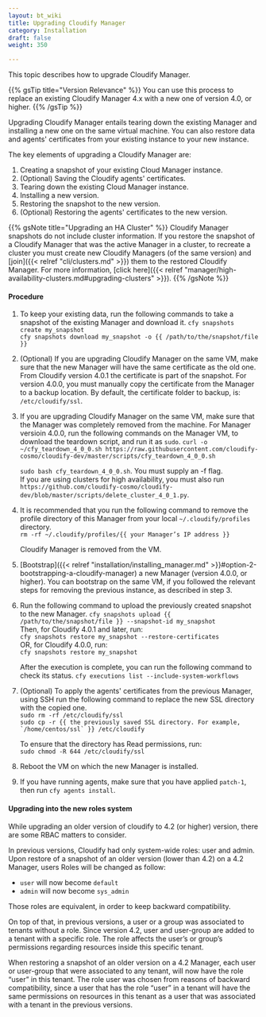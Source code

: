 ```yaml
---
layout: bt_wiki
title: Upgrading Cloudify Manager
category: Installation
draft: false
weight: 350

---
```


This topic describes how to upgrade Cloudify Manager.

{{% gsTip title="Version Relevance" %}}
You can use this process to replace an existing Cloudify Manager 4.x with a new one of version 4.0, or higher.
{{% /gsTip %}}

Upgrading Cloudify Manager entails tearing down the existing Manager and installing a new one on the same virtual machine. You can also restore data and agents' certificates from your existing instance to your new instance. 

The key elements of upgrading a Cloudify Manager are:

1. Creating a snapshot of your existing Cloud Manager instance.
2. (Optional) Saving the Cloudify agents' certificates.
3. Tearing down the existing Cloud Manager instance.
4. Installing a new version.
5. Restoring the snapshot to the new version.
6. (Optional) Restoring the agents' certificates to the new version.

{{% gsNote title="Upgrading an HA Cluster" %}}
Cloudify Manager snapshots do not include cluster information. If you restore the snapshot of a Cloudify Manager that was the active Manager in a cluster, to recreate a cluster you must create new Cloudify Managers (of the same version) and [join]({{< relref "cli/clusters.md" >}}) them to the restored Cloudify Manager. For more information, [click here]({{< relref "manager/high-availability-clusters.md#upgrading-clusters" >}}).
{{% /gsNote %}}

#### Procedure

1. To keep your existing data, run the following commands to take a snapshot of the existing Manager and download it.
      ```cfy snapshots create my_snapshot```<br>
      ```cfy snapshots download my_snapshot -o {{ /path/to/the/snapshot/file }}```
     
2. (Optional) If you are upgrading Cloudify Manager on the same VM,
make sure that the new Manager will have the same certificate as the old one.
From Cloudify version 4.0.1 the certificate is part of the snapshot.
For version 4.0.0, you must manually copy the certificate from the Manager to a backup location.
By default, the certificate folder to backup, is: `/etc/cloudify/ssl`.


3. If you are upgrading Cloudify Manager on the same VM,
make sure that the Manager was completely removed from the machine.
For Manager versioin 4.0.0, run the following commands on the Manager VM, to download the teardown script, and run it as `sudo`.
      ```curl -o ~/cfy_teardown_4_0_0.sh https://raw.githubusercontent.com/cloudify-cosmo/cloudify-dev/master/scripts/cfy_teardown_4_0_0.sh```<br>

      ```sudo bash cfy_teardown_4_0_0.sh```. You must supply an -f flag.<br>
      If you are using clusters for high availability, you must also run ```https://github.com/cloudify-cosmo/cloudify-dev/blob/master/scripts/delete_cluster_4_0_1.py```.


4. It is recommended that you run the following command to remove the profile directory of this Manager from your local `~/.cloudify/profiles` directory.      
      ```rm -rf ~/.cloudify/profiles/{{ your Manager’s IP address }}```

      Cloudify Manager is removed from the VM.

5. [Bootstrap]({{< relref "installation/installing_manager.md" >}}#option-2-bootstrapping-a-cloudify-manager)
a new Manager (version 4.0.0, or higher). You can bootstrap on the same VM, if you followed the relevant steps for removing the previous instance, as described in step 3.

6. Run the following command to upload the previously created snapshot to the new Manager.
      ```cfy snapshots upload {{ /path/to/the/snapshot/file }} --snapshot-id my_snapshot```<br>
   Then, for Cloudify 4.0.1 and later, run: <br>
      ```cfy snapshots restore my_snapshot --restore-certificates``` <br>
   OR, for Cloudify 4.0.0, run: <br>
      ```cfy snapshots restore my_snapshot```

   After the execution is complete, you can run the following command to check its status.
      ```cfy executions list --include-system-workflows```

7. (Optional) To apply the agents' certificates from the previous Manager, using SSH run the following command to replace the new SSL directory with the copied one.      
      ```sudo rm -rf /etc/cloudify/ssl```<br>
      ```sudo cp -r {{ the previously saved SSL directory. For example, `/home/centos/ssl` }} /etc/cloudify```

      To ensure that the directory has Read permissions, run:   
      ```sudo chmod -R 644 /etc/cloudify/ssl```

8. Reboot the VM on which the new Manager is installed.

9. If you have running agents, make sure that you have applied `patch-1`, then run `cfy agents install`.


#### Upgrading into the new roles system

While upgrading an older version of cloudify to 4.2 (or higher) version, there are some RBAC matters to consider.


In previous versions, Cloudify had only system-wide roles: user and admin. Upon restore of a snapshot of an older version (lower than 4.2) on a 4.2 Manager, users Roles will be changed as follow:

- `user` will now become `default`
- `admin` will now become `sys_admin`

Those roles are equivalent, in order to keep backward compatibility.


On top of that, in previous versions, a user or a group was associated to tenants without a role. Since version 4.2, user and user-group are added to a tenant with a specific role. The role affects the user’s or group’s permissions regarding resources inside this specific tenant. 

When restoring a snapshot of an older version on a 4.2 Manager, each user or user-group that were associated to any tenant, will now have the role “user” in this tenant. The role user was chosen from reasons of backward compatibility, since a user that has the role “user” in a tenant will have the same permissions on resources in this tenant as a user that was associated with a tenant in the previous versions.

